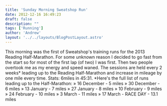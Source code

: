 ```yaml
---
title: 'Sunday Morning Sweatshop Run'
date: 2012-12-16 16:49:23
draft: false
description: ""
tags: ['Running']
author: 'Andrew'
layout: '../../layouts/BlogPostLayout.astro'
---
```


This morning was the first of Sweatshop's training runs for the 2013 Reading Half-Marathon. For some unknown reason I decided to go fast from the start so for most of the first lap (of two) I was first. Then two people overtook me as my energy and speed waned. The sessions are held every 2 weeks\* leading up to the Reading Half-Marathon and increase in mileage by one mile every time. Stats: 6miles in 45:31. \*Here's the full list of runs leading up to the Half-Marathon: » 16 December - 5 miles » 30 December - 6 miles » 13 January - 7 miles » 27 January - 8 miles » 10 February - 9 miles » 24 February - 10 miles » 3 March - 11 miles » 17 March - RACE DAY - 13.1 miles
